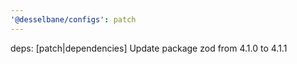 ```yaml
---
'@desselbane/configs': patch
---
```


deps: [patch|dependencies] Update package zod from 4.1.0 to 4.1.1
